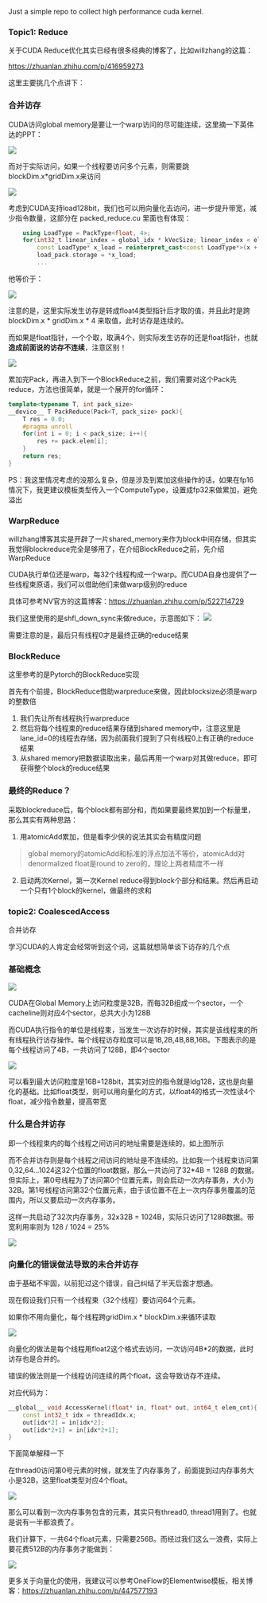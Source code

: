 Just a simple repo to collect high performance cuda kernel. 

### Topic1: Reduce

关于CUDA Reduce优化其实已经有很多经典的博客了，比如willzhang的这篇：

https://zhuanlan.zhihu.com/p/416959273

这里主要挑几个点讲下：

### 合并访存
CUDA访问global memory是要让一个warp访问的尽可能连续，这里摘一下英伟达的PPT：

![](https://files.mdnice.com/user/4601/5897df2e-4dfe-4802-b9ad-77bfa7adbb05.png)

而对于实际访问，如果一个线程要访问多个元素，则需要跳blockDim.x*gridDim.x来访问

![](https://files.mdnice.com/user/4601/d244f8a9-e8e5-4a02-a00a-6f01ad877a03.png)

考虑到CUDA支持load128bit，我们也可以用向量化去访问，进一步提升带宽，减少指令数量，这部分在 packed_reduce.cu 里面也有体现：

```cpp
    using LoadType = PackType<float, 4>; 
    for(int32_t linear_index = global_idx * kVecSize; linear_index < elem_cnt; linear_index+=step*kVecSize){
        const LoadType* x_load = reinterpret_cast<const LoadType*>(x + linear_index);
        load_pack.storage = *x_load;
        ...
```
他等价于：

![](https://files.mdnice.com/user/4601/46bdcbb4-0c73-4c4d-99ef-252901bc4b9e.png)

注意的是，这里实际发生访存是转成float4类型指针后才取的值，并且此时是跨 blockDim.x * gridDim.x * 4 来取值，此时访存是连续的。

而如果是float指针，一个个取，取满4个，则实际发生访存的还是float指针，也就**造成前面说的访存不连续**，注意区别！

![](https://files.mdnice.com/user/4601/8c5aac6b-f756-4b6a-8f48-d78e4879f992.png)

累加完Pack，再进入到下一个BlockReduce之前，我们需要对这个Pack先reduce，方法也很简单，就是一个展开的for循环：
```cpp
template<typename T, int pack_size>
__device__ T PackReduce(Pack<T, pack_size> pack){
    T res = 0.0; 
    #pragma unroll
    for(int i = 0; i < pack_size; i++){
        res += pack.elem[i]; 
    }
    return res; 
}
```
PS：我这里情况考虑的没那么复杂，但是涉及到累加这些操作的话，如果在fp16情况下，我更建议模板类型传入一个ComputeType，设置成fp32来做累加，避免溢出

### WarpReduce
willzhang博客其实是开辟了一片shared_memory来作为block中间存储，但其实我觉得blockreduce完全是够用了，在介绍BlockReduce之前，先介绍WarpReduce

CUDA执行单位还是warp，每32个线程构成一个warp。而CUDA自身也提供了一些线程束原语，我们可以借助他们来做warp级别的reduce

具体可参考NV官方的这篇博客：https://zhuanlan.zhihu.com/p/522714729

我们这里使用的是shfl_down_sync来做reduce，示意图如下：
![](https://files.mdnice.com/user/4601/81116856-e2ed-47b2-a7f8-53f8219d624f.png)

需要注意的是，最后只有线程0才是最终正确的reduce结果

### BlockReduce
这里参考的是Pytorch的BlockReduce实现

首先有个前提，BlockReduce借助warpreduce来做，因此blocksize必须是warp的整数倍

1. 我们先让所有线程执行warpreduce
2. 然后将每个线程束的reduce结果存储到shared memory中，注意这里是lane_id=0的线程去存储，因为前面我们提到了只有线程0上有正确的reduce结果
3. 从shared memory把数据读取出来，最后再用一个warp对其做reduce，即可获得整个block的reduce结果

### 最终的Reduce？
采取blockreduce后，每个block都有部分和，而如果要最终累加到一个标量里，那么其实有两种思路：

1. 用atomicAdd累加，但是看李少侠的说法其实会有精度问题

> global memory的atomicAdd和标准的浮点加法不等价，atomicAdd对denormalized float是round to zero的，理论上两者精度不一样

2. 启动两次Kernel，第一次Kernel reduce得到block个部分和结果。然后再启动一个只有1个block的kernel，做最终的求和


### topic2: CoalescedAccess

合并访存

学习CUDA的人肯定会经常听到这个词，这篇就想简单谈下访存的几个点

### 基础概念

![](https://files.mdnice.com/user/4601/0a6e2301-f71b-417a-9233-d37ba793897f.png)

CUDA在Global Memory上访问粒度是32B，而每32B组成一个sector，一个cacheline则对应4个sector，总共大小为128B


而CUDA执行指令的单位是线程束，当发生一次访存的时候，其实是该线程束的所有线程执行访存操作。每个线程访存粒度可以是1B,2B,4B,8B,16B。下图表示的是每个线程访问了4B，一共访问了128B，即4个sector

![](https://files.mdnice.com/user/4601/c8015403-380c-4c0c-9f23-1a19385e0280.png)

可以看到最大访问粒度是16B=128bit，其实对应的指令就是ldg128，这也是向量化的基础。比如float类型，则可以用向量化的方式，以float4的格式一次性读4个float，减少指令数量，提高带宽

### 什么是合并访存
即一个线程束内的每个线程之间访问的地址需要是连续的，如上图所示

而不合并访存则是每个线程之间访问的地址是不连续的。比如我一个线程束访问第0,32,64...1024这32个位置的float数据，那么一共访问了32*4B = 128B 的数据。但实际上，第0号线程为了访问第0个位置元素，则会启动一次内存事务，大小为32B。第1号线程访问第32个位置元素，由于该位置不在上一次内存事务覆盖的范围内，所以又要启动一次内存事务。

这样一共启动了32次内存事务，32x32B = 1024B，实际只访问了128B数据。带宽利用率则为 128 / 1024 = 25%

![](https://files.mdnice.com/user/4601/478b258f-06b6-48a1-a1db-26540e6e3fa0.png)

### 向量化的错误做法导致的未合并访存
由于基础不牢固，以前犯过这个错误，自己纠结了半天后面才想通。

现在假设我们只有一个线程束（32个线程）要访问64个元素。

如果你不用向量化，每个线程跨gridDim.x * blockDim.x来循环读取

![](https://files.mdnice.com/user/4601/fc878bac-5534-4917-957d-13eaab0808c3.png)

向量化的做法是每个线程用float2这个格式去访问，一次访问4B*2的数据，此时访存也是合并的。

错误的做法则是一个线程访问连续的两个float，这会导致访存不连续。

对应代码为：
```cpp
__global__ void AccessKernel(float* in, float* out, int64_t elem_cnt){
    const int32_t idx = threadIdx.x; 
    out[idx*2] = in[idx*2]; 
    out[idx*2+1] = in[idx*2+1]; 
}
```

下面简单解释一下

在thread0访问第0号元素的时候，就发生了内存事务了，前面提到过内存事务大小是32B，这里float类型对应4个float。


![](https://files.mdnice.com/user/4601/61041c50-2750-4a27-982f-594dc764cf92.png)


那么可以看到一次内存事务包含的元素，其实只有thread0, thread1用到了。也就是说有一半都浪费了。

我们计算下，一共64个float元素，只需要256B。而经过我们这么一浪费，实际上要花费512B的内存事务才能做到：

![](https://files.mdnice.com/user/4601/fe2c145a-b52e-44e5-a06a-3840e295de8a.png)


更多关于向量化的使用，我建议可以参考OneFlow的Elementwise模板，相关博客：https://zhuanlan.zhihu.com/p/447577193


